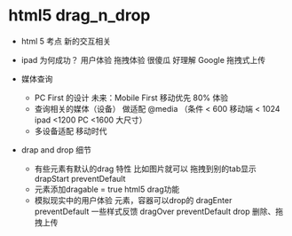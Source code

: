 # html5 drag_n_drop

- html 5 考点
    新的交互相关 

- ipad 为何成功？
    用户体验 拖拽体验 很傻瓜 好理解
    Google 拖拽式上传 
- 媒体查询
    - PC First 的设计
        未来：Mobile First 移动优先 80% 体验
    - 查询相关的媒体（设备） 做适配
        @media （条件 < 600 移动端  < 1024 ipad  <1200 PC <1600 大尺寸）
    - 多设备适配 移动时代
- drap and drop 细节
    - 有些元素有默认的drag 特性 
    比如图片就可以 拖拽到别的tab显示
    drapStart preventDefault 
    - 元素添加dragable = true html5 drag功能
    - 模拟现实中的用户体验 元素，容器可以drop的
    dragEnter preventDefault 一些样式反馈
    dragOver preventDefault
    drop 删除、拖拽上传